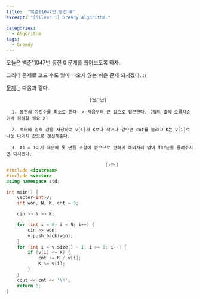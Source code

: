 ```yaml
---
title:  "백준11047번 동전 0"
excerpt: "[Silver 1] Greedy Algorithm."

categories:
  - Algorithm
tags:
  - Greedy
---
```

오늘은 백준11047번 동전 0 문제를 풀어보도록 하자.

그리디 문제로 코드 수도 얼마 나오지 않는 쉬운 문제 되시겠다. :)

[문제](https://www.acmicpc.net/problem/11047)는 다음과 같다.


                                   [접근법]

      1. 동전의 가짓수를 최소로 한다 -> 처음부터 큰 값으로 접근한다. (입력 값이 오름차순이라 정렬할 필요 X)

      2. 벡터에 입력 값을 저장하여 v[i]가 K보다 작거나 같으면 cnt를 늘리고 K는 v[i]로 나눈 나머지 값으로 갱신해준다.
      
      3. A1 = 1이기 때문에 못 만들 조합이 없으므로 편하게 예외처리 없이 for문을 돌려주시면 되시겠다.
      
      

```c++
                                     [코드]
#include <iostream>
#include <vector>
using namespace std;

int main() {
	vector<int>v;
	int won, N, K, cnt = 0;

	cin >> N >> K;

	for (int i = 0; i < N; i++) {
		cin >> won;
		v.push_back(won);
	}
	for (int i = v.size() - 1; i >= 0; i--) {
		if (v[i] <= K) {
			cnt += K / v[i];
			K %= v[i];
		}
	}
	cout << cnt << '\n';
	return 0;
}
```
